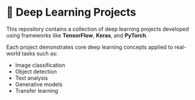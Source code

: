 # 🧠 Deep Learning Projects

This repository contains a collection of deep learning projects developed using frameworks like **TensorFlow**, **Keras**, and **PyTorch**.

Each project demonstrates core deep learning concepts applied to real-world tasks such as:

- Image classification
- Object detection
- Text analysis
- Generative models
- Transfer learning

